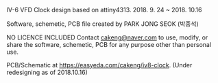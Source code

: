 
IV-6 VFD Clock design based on attiny4313.
2018. 9. 24 ~ 2018. 10.16

Software, schemetic, PCB file created by PARK JONG SEOK (박종석)

NO LICENCE INCLUDED
Contact cakeng@naver.com to
use, modify, or share the software, schemetic, PCB for any purpose
other than personal use.

PCB/Schematic at https://easyeda.com/cakeng/iv8-clock. (Under redesigning as of 2018.10.16)
